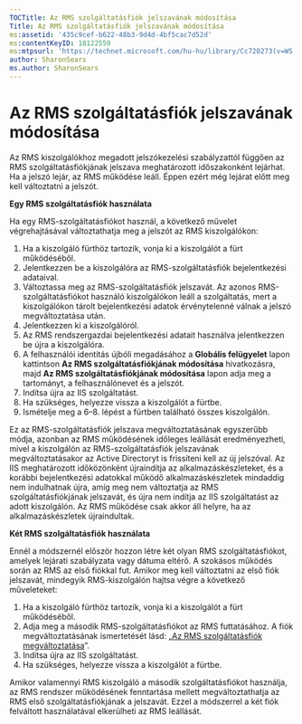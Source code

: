 ```yaml
---
TOCTitle: Az RMS szolgáltatásfiók jelszavának módosítása
Title: Az RMS szolgáltatásfiók jelszavának módosítása
ms:assetid: '435c9cef-b622-48b3-9d4d-4bf5cac7d52d'
ms:contentKeyID: 18122559
ms:mtpsurl: 'https://technet.microsoft.com/hu-hu/library/Cc720273(v=WS.10)'
author: SharonSears
ms.author: SharonSears
---
```


Az RMS szolgáltatásfiók jelszavának módosítása
==============================================

Az RMS kiszolgálókhoz megadott jelszókezelési szabályzattól függően az RMS szolgáltatásfiókjának jelszava meghatározott időszakonként lejárhat. Ha a jelszó lejár, az RMS működése leáll. Éppen ezért még lejárat előtt meg kell változtatni a jelszót.

**Egy RMS szolgáltatásfiók használata**

Ha egy RMS-szolgáltatásfiókot használ, a következő művelet végrehajtásával változtathatja meg a jelszót az RMS kiszolgálókon:

1.  Ha a kiszolgáló fürthöz tartozik, vonja ki a kiszolgálót a fürt működéséből.
2.  Jelentkezzen be a kiszolgálóra az RMS-szolgáltatásfiók bejelentkezési adataival.
3.  Változtassa meg az RMS-szolgáltatásfiók jelszavát.
    Az azonos RMS-szolgáltatásfiókot használó kiszolgálókon leáll a szolgáltatás, mert a kiszolgálókon tárolt bejelentkezési adatok érvénytelenné válnak a jelszó megváltoztatása után.
4.  Jelentkezzen ki a kiszolgálóról.
5.  Az RMS rendszergazdai bejelentkezési adatait használva jelentkezzen be újra a kiszolgálóra.
6.  A felhasználói identitás újbóli megadásához a **Globális felügyelet** lapon kattintson **Az RMS szolgáltatásfiókjának módosítása** hivatkozásra, majd **Az RMS szolgáltatásfiókjának módosítása** lapon adja meg a tartományt, a felhasználónevet és a jelszót.
7.  Indítsa újra az IIS szolgáltatást.
8.  Ha szükséges, helyezze vissza a kiszolgálót a fürtbe.
9.  Ismételje meg a 6–8. lépést a fürtben található összes kiszolgálón.

Ez az RMS-szolgáltatásfiók jelszava megváltoztatásának egyszerűbb módja, azonban az RMS működésének időleges leállását eredményezheti, mivel a kiszolgálón az RMS-szolgáltatásfiók jelszavának megváltoztatásakor az Active Directoryt is frissíteni kell az új jelszóval. Az IIS meghatározott időközönként újraindítja az alkalmazáskészleteket, és a korábbi bejelentkezési adatokkal működő alkalmazáskészletek mindaddig nem indulhatnak újra, amíg meg nem változtatja az RMS szolgáltatásfiókjának jelszavát, és újra nem indítja az IIS szolgáltatást az adott kiszolgálón. Az RMS működése csak akkor áll helyre, ha az alkalmazáskészletek újraindultak.

**Két RMS szolgáltatásfiók használata**

Ennél a módszernél először hozzon létre két olyan RMS szolgáltatásfiókot, amelyek lejárati szabályzata vagy dátuma eltérő. A szokásos működés során az RMS az első fiókkal fut. Amikor meg kell változtatni az első fiók jelszavát, mindegyik RMS-kiszolgálón hajtsa végre a következő műveleteket:

1.  Ha a kiszolgáló fürthöz tartozik, vonja ki a kiszolgálót a fürt működéséből.
2.  Adja meg a második RMS-szolgáltatásfiókot az RMS futtatásához. A fiók megváltoztatásának ismertetését lásd: „[Az RMS szolgáltatásfiók megváltoztatása](https://technet.microsoft.com/f257d66d-b823-41e4-bcb7-7c90eb295238)”.
3.  Indítsa újra az IIS szolgáltatást.
4.  Ha szükséges, helyezze vissza a kiszolgálót a fürtbe.

Amikor valamennyi RMS kiszolgáló a második szolgáltatásfiókot használja, az RMS rendszer működésének fenntartása mellett megváltoztathatja az RMS első szolgáltatásfiókjának a jelszavát. Ezzel a módszerrel a két fiók felváltott használatával elkerülheti az RMS leállását.
